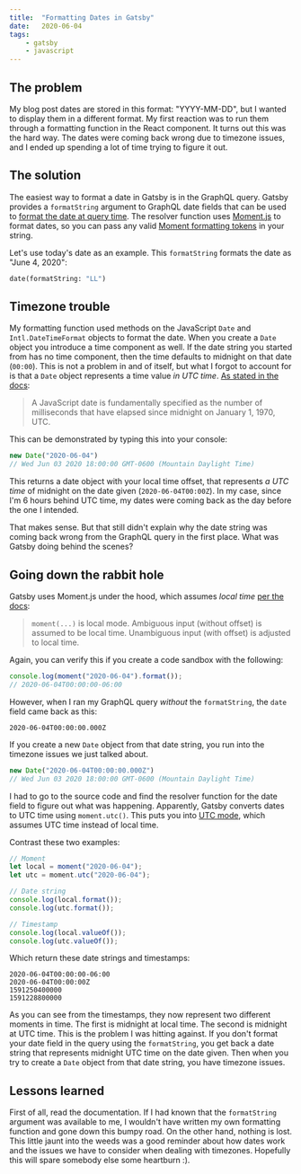 ```yaml
---
title:  "Formatting Dates in Gatsby"
date:   2020-06-04
tags:
    - gatsby
    - javascript
---
```


## The problem

My blog post dates are stored in this format: "YYYY-MM-DD", but I wanted to display them in a different format. My first reaction was to run them through a formatting function in the React component. It turns out this was the hard way. The dates were coming back wrong due to timezone issues, and I ended up spending a lot of time trying to figure it out.

## The solution

The easiest way to format a date in Gatsby is in the GraphQL query. Gatsby provides a `formatString` argument to GraphQL date fields that can be used to <a href="https://www.gatsbyjs.org/docs/graphql-reference/#dates" target="_blank">format the date at query time</a>. The resolver function uses <a href="https://momentjs.com/" target="_blank">Moment.js</a> to format dates, so you can pass any valid <a href="https://momentjs.com/docs/#/displaying/format/" target="_blank">Moment formatting tokens</a> in your string.

Let's use today's date as an example. This `formatString` formats the date as "June 4, 2020":

```graphql
date(formatString: "LL")
```

## Timezone trouble

My formatting function used methods on the JavaScript `Date` and `Intl.DateTimeFormat` objects to format the date. When you create a `Date` object you introduce a time component as well. If the date string you started from has no time component, then the time defaults to midnight on that date (`00:00`). This is not a problem in and of itself, but what I forgot to account for is that a `Date` object represents a time value *in UTC time*. <a href="https://developer.mozilla.org/en-US/docs/Web/JavaScript/Reference/Global_Objects/Date" target="_blank">As stated in the docs</a>:

>A JavaScript date is fundamentally specified as the number of milliseconds that have elapsed since midnight on January 1, 1970, UTC.

This can be demonstrated by typing this into your console:

```javascript
new Date("2020-06-04")
// Wed Jun 03 2020 18:00:00 GMT-0600 (Mountain Daylight Time)
```

This returns a date object with your local time offset, that represents *a UTC time* of midnight on the date given (`2020-06-04T00:00Z`). In my case, since I'm 6 hours behind UTC time, my dates were coming back as the day before the one I intended.

That makes sense. But that still didn't explain why the date string was coming back wrong from the GraphQL query in the first place. What was Gatsby doing behind the scenes?

## Going down the rabbit hole

Gatsby uses Moment.js under the hood, which assumes *local time* <a href="https://momentjs.com/docs/#/parsing/" target="_blank">per the docs</a>:

>`moment(...)` is local mode. Ambiguous input (without offset) is assumed to be local time. Unambiguous input (with offset) is adjusted to local time.

Again, you can verify this if you create a code sandbox with the following:

```javascript
console.log(moment("2020-06-04").format());
// 2020-06-04T00:00:00-06:00
```

However, when I ran my GraphQL query *without* the `formatString`, the `date` field came back as this:

```
2020-06-04T00:00:00.000Z
```

If you create a new `Date` object from that date string, you run into the timezone issues we just talked about.

```javascript
new Date("2020-06-04T00:00:00.000Z")
// Wed Jun 03 2020 18:00:00 GMT-0600 (Mountain Daylight Time)
```

I had to go to the source code and find the resolver function for the date field to figure out what was happening. Apparently, Gatsby converts dates to UTC time using `moment.utc()`. This puts you into <a href="https://momentjs.com/docs/#/parsing/utc/" target="_blank">UTC mode</a>, which assumes UTC time instead of local time.

Contrast these two examples:

```javascript
// Moment
let local = moment("2020-06-04");
let utc = moment.utc("2020-06-04");

// Date string
console.log(local.format());
console.log(utc.format());

// Timestamp
console.log(local.valueOf());
console.log(utc.valueOf());
```

Which return these date strings and timestamps:

```
2020-06-04T00:00:00-06:00
2020-06-04T00:00:00Z
1591250400000
1591228800000
```

As you can see from the timestamps, they now represent two different moments in time. The first is midnight at local time. The second is midnight at UTC time. This is the problem I was hitting against. If you don't format your date field in the query using the `formatString`, you get back a date string that represents midnight UTC time on the date given. Then when you try to create a `Date` object from that date string, you have timezone issues.

## Lessons learned

First of all, read the documentation. If I had known that the `formatString` argument was available to me, I wouldn't have written my own formatting function and gone down this bumpy road. On the other hand, nothing is lost. This little jaunt into the weeds was a good reminder about how dates work and the issues we have to consider when dealing with timezones. Hopefully this will spare somebody else some heartburn :).

